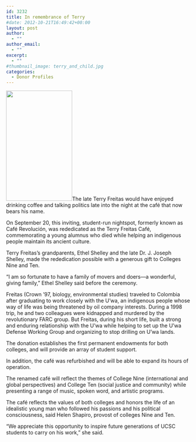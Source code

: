 ```yaml
---
id: 3232
title: In remembrance of Terry
#date: 2012-10-21T16:49:42+00:00
layout: post
author:
  - ""
author_email:
  - ""
excerpt:
  - ""
#thumbnail_image: terry_and_child.jpg
categories:
  - Donor Profiles
---
```

<img class="alignright size-medium wp-image-3233" src="http://live-ucsc-giving.pantheonsite.io/wp-content/uploads/2017/09/terry_and_child-180x300.jpg" alt="" width="180" height="300" srcset="https://ucsc-giving.lndo.site/wp-content/uploads/2017/09/terry_and_child-180x300.jpg 180w, https://ucsc-giving.lndo.site/wp-content/uploads/2017/09/terry_and_child.jpg 297w" sizes="(max-width: 180px) 100vw, 180px" />The late Terry Freitas would have enjoyed drinking coffee and talking politics late into the night at the café that now bears his name.

On September 20, this inviting, student-run nightspot, formerly known as Café Revolución, was rededicated as the Terry Freitas Café, commemorating a young alumnus who died while helping an indigenous people maintain its ancient culture.

Terry Freitas&#8217;s grandparents, Ethel Shelley and the late Dr. J. Joseph Shelley, made the rededication possible with a generous gift to Colleges Nine and Ten.

&#8220;I am so fortunate to have a family of movers and doers—a wonderful, giving family,&#8221; Ethel Shelley said before the ceremony.

Freitas (Crown &#8217;97, biology, environmental studies) traveled to Colombia after graduating to work closely with the U&#8217;wa, an indigenous people whose way of life was being threatened by oil company interests. During a 1998 trip, he and two colleagues were kidnapped and murdered by the revolutionary FARC group. But Freitas, during his short life, built a strong and enduring relationship with the U&#8217;wa while helping to set up the U&#8217;wa Defense Working Group and organizing to stop drilling on U&#8217;wa lands.

The donation establishes the first permanent endowments for both colleges, and will provide an array of student support.

In addition, the café was refurbished and will be able to expand its hours of operation.

The renamed café will reflect the themes of College Nine (international and global perspectives) and College Ten (social justice and community) while presenting a range of music, spoken word, and artistic programs.

The café reflects the values of both colleges and honors the life of an idealistic young man who followed his passions and his political consciousness, said Helen Shapiro, provost of colleges Nine and Ten.

&#8220;We appreciate this opportunity to inspire future generations of UCSC students to carry on his work,&#8221; she said.